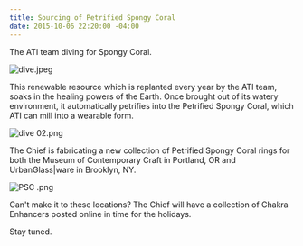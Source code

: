 ```yaml
---
title: Sourcing of Petrified Spongy Coral
date: 2015-10-06 22:20:00 -04:00
---
```


The ATI team diving for Spongy Coral.

![dive.jpeg](/uploads/dive.jpeg)

This renewable resource which is replanted every year by the ATI team, soaks in the healing powers of the Earth. Once brought out of its watery environment, it automatically petrifies into the Petrified Spongy Coral, which ATI can mill into a wearable form. 

![dive 02.png](/uploads/dive%2002.png)

The Chief is fabricating a new collection of Petrified Spongy Coral rings for both the Museum of Contemporary Craft in Portland, OR and UrbanGlass|ware in Brooklyn, NY. 

![PSC .png](/uploads/PSC%20.png)

Can't make it to these locations? The Chief will have a collection of Chakra Enhancers posted online in time for the holidays. 

Stay tuned. 
